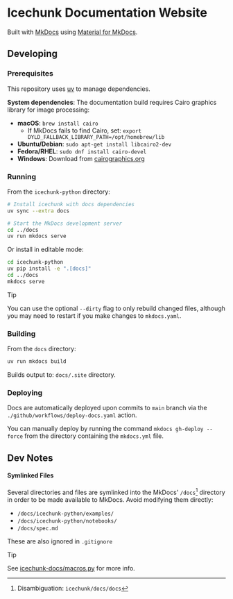 # Icechunk Documentation Website

Built with [MkDocs](https://www.mkdocs.org/) using [Material for MkDocs](https://squidfunk.github.io/mkdocs-material/).

## Developing

### Prerequisites

This repository uses [uv](https://docs.astral.sh/uv/) to manage dependencies.

**System dependencies**: The documentation build requires Cairo graphics library for image processing:

- **macOS**: `brew install cairo`
  - If MkDocs fails to find Cairo, set: `export DYLD_FALLBACK_LIBRARY_PATH=/opt/homebrew/lib`
- **Ubuntu/Debian**: `sudo apt-get install libcairo2-dev`
- **Fedora/RHEL**: `sudo dnf install cairo-devel`
- **Windows**: Download from [cairographics.org](https://cairographics.org/download/)

### Running

From the `icechunk-python` directory:

```bash
# Install icechunk with docs dependencies
uv sync --extra docs

# Start the MkDocs development server
cd ../docs
uv run mkdocs serve
```

Or install in editable mode:

```bash
cd icechunk-python
uv pip install -e ".[docs]"
cd ../docs
mkdocs serve
```

> [!TIP]
> You can use the optional `--dirty` flag to only rebuild changed files, although you may need to restart if you make changes to `mkdocs.yaml`.

### Building

From the `docs` directory:

```bash
uv run mkdocs build
```

Builds output to: `docs/.site` directory.


### Deploying

Docs are automatically deployed upon commits to `main` branch via the `./github/workflows/deploy-docs.yaml` action.

You can manually deploy by running the command `mkdocs gh-deploy --force` from the directory containing the `mkdocs.yml` file.

## Dev Notes

#### Symlinked Files

Several directories and files are symlinked into the MkDocs' `/docs`[^1] directory in order to be made available to MkDocs. Avoid modifying them directly:
- `/docs/icechunk-python/examples/`
- `/docs/icechunk-python/notebooks/`
- `/docs/spec.md`

These are also ignored in `.gitignore`

> [!TIP]
> See [icechunk-docs/macros.py](./macros.py) for more info.

[^1]: Disambiguation: `icechunk/docs/docs`
